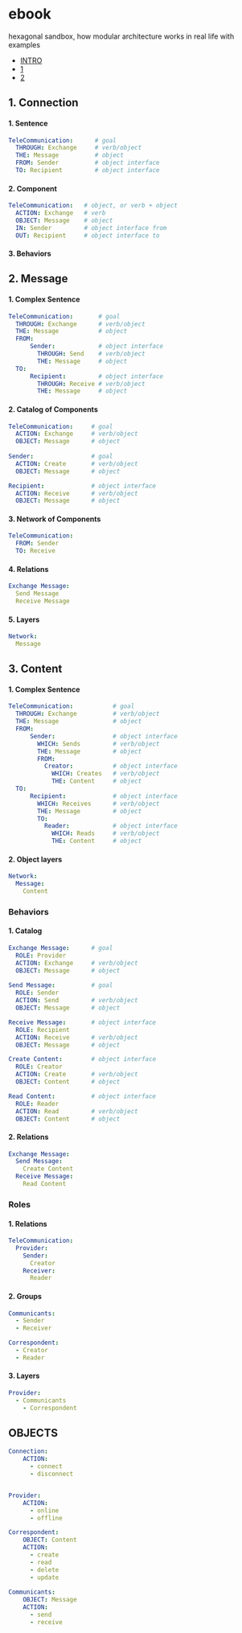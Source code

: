 # ebook
hexagonal sandbox, how modular architecture works in real life with examples

+ [INTRO](INTRO.md)
+ [1](1.md)
+ [2](2.md)


## 1. Connection

#### 1. Sentence

```yml
TeleCommunication:      # goal
  THROUGH: Exchange     # verb/object
  THE: Message          # object
  FROM: Sender          # object interface
  TO: Recipient         # object interface
```

#### 2. Component

```yml
TeleCommunication:   # object, or verb + object
  ACTION: Exchange   # verb
  OBJECT: Message    # object
  IN: Sender         # object interface from
  OUT: Recipient     # object interface to
```

#### 3. Behaviors







## 2. Message


#### 1. Complex Sentence


```yml
TeleCommunication:       # goal
  THROUGH: Exchange      # verb/object
  THE: Message           # object
  FROM:
      Sender:            # object interface
        THROUGH: Send    # verb/object
        THE: Message     # object
  TO:             
      Recipient:         # object interface
        THROUGH: Receive # verb/object
        THE: Message     # object
```


#### 2. Catalog of Components


```yml
TeleCommunication:     # goal
  ACTION: Exchange     # verb/object
  OBJECT: Message      # object
  
Sender:                # goal
  ACTION: Create       # verb/object
  OBJECT: Message      # object

Recipient:             # object interface
  ACTION: Receive      # verb/object
  OBJECT: Message      # object
```


#### 3. Network of Components

```yml
TeleCommunication:
  FROM: Sender
  TO: Receive
```


#### 4. Relations

```yml
Exchange Message:  
  Send Message
  Receive Message
```


#### 5. Layers

```yml
Network:
  Message    
```




## 3. Content


#### 1. Complex Sentence


```yml
TeleCommunication:           # goal
  THROUGH: Exchange          # verb/object
  THE: Message               # object
  FROM:
      Sender:                # object interface
        WHICH: Sends         # verb/object
        THE: Message         # object
        FROM:
          Creator:           # object interface
            WHICH: Creates   # verb/object
            THE: Content     # object
  TO:             
      Recipient:             # object interface
        WHICH: Receives      # verb/object
        THE: Message         # object
        TO:
          Reader:            # object interface
            WHICH: Reads     # verb/object
            THE: Content     # object
```


#### 2. Object layers

```yml
Network:
  Message:
    Content
```


### Behaviors

#### 1. Catalog


```yml
Exchange Message:      # goal
  ROLE: Provider
  ACTION: Exchange     # verb/object
  OBJECT: Message      # object
  
Send Message:          # goal
  ROLE: Sender
  ACTION: Send         # verb/object
  OBJECT: Message      # object

Receive Message:       # object interface
  ROLE: Recipient
  ACTION: Receive      # verb/object
  OBJECT: Message      # object

Create Content:        # object interface
  ROLE: Creator
  ACTION: Create       # verb/object
  OBJECT: Content      # object

Read Content:          # object interface
  ROLE: Reader
  ACTION: Read         # verb/object
  OBJECT: Content      # object
```


#### 2. Relations

```yml
Exchange Message:  
  Send Message:
    Create Content
  Receive Message:
    Read Content
```



### Roles

#### 1. Relations

```yml
TeleCommunication:
  Provider:
    Sender:
      Creator
    Receiver:
      Reader
```


#### 2. Groups

```yml
Communicants:
  - Sender
  - Receiver

Correspondent:
  - Creator
  - Reader
```


#### 3. Layers


```yml
Provider:
  - Communicants
    - Correspondent
```






## OBJECTS

```yml
Connection:  
    ACTION:
      - connect
      - disconnect      


Provider:  
    ACTION:
      - online
      - offline      

Correspondent:
    OBJECT: Content
    ACTION:
      - create
      - read
      - delete
      - update
    
Communicants:
    OBJECT: Message
    ACTION:
      - send
      - receive  
  
```








